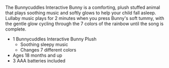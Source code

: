 The Bunnycuddles Interactive Bunny is a comforting, plush stuffed animal that plays soothing music and softly glows to help your child fall asleep. Lullaby music plays for 2 minutes when you press Bunny's soft tummy, with the gentle glow cycling through the 7 colors of the rainbow until the song is complete.

- 1 Bunnycuddles Interactive Bunny Plush
    - Soothing sleepy music
    - Changes 7 different colors
- Ages 18 months and up
- 3 AAA batteries included